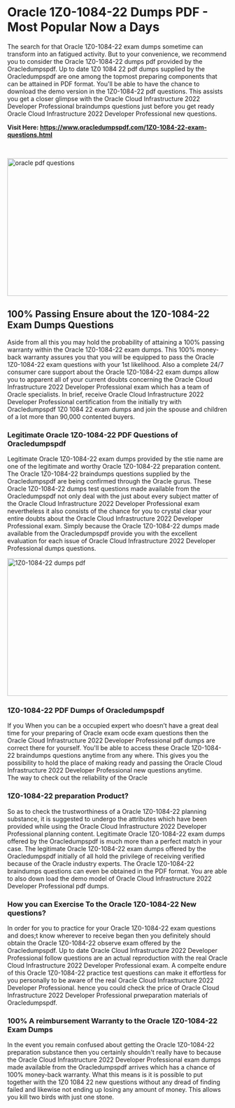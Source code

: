 <h1>Oracle 1Z0-1084-22 Dumps PDF - Most Popular Now a Days</h1>
<p>The search for that Oracle 1Z0-1084-22 exam dumps sometime can transform into an fatigued activity. But to your convenience, we recommend you to consider the Oracle 1Z0-1084-22 dumps pdf provided by the Oracledumpspdf. Up to date 1Z0 1084 22 pdf dumps supplied by the Oracledumpspdf are one among the topmost preparing components that can be attained in PDF format. You'll be able to have the chance to download the demo version in the 1Z0-1084-22 pdf questions. This assists you get a closer glimpse with the Oracle Cloud Infrastructure 2022 Developer Professional braindumps questions just before you get ready Oracle Cloud Infrastructure 2022 Developer Professional new questions.</p>
<p><strong>Visit Here: <a href="https://www.oracledumpspdf.com/1Z0-1084-22-exam-questions.html">https://www.oracledumpspdf.com/1Z0-1084-22-exam-questions.html</a></strong></p>
<p>&nbsp;</p>
<p><span style="font-weight: 400;"><img style="display: block; margin-left: auto; margin-right: auto;" src="https://i.ibb.co/RCKYBmz/digital-marketing-Made-with-Poster-My-Wall.jpg" alt="oracle pdf questions" width="850" height="314" /></span></p>
<h2><strong>100% Passing Ensure about the 1Z0-1084-22 Exam Dumps Questions</strong></h2>
<p>Aside from all this you may hold the probability of attaining a 100% passing warranty within the Oracle 1Z0-1084-22 exam dumps. This 100% money-back warranty assures you that you will be equipped to pass the Oracle 1Z0-1084-22 exam questions with your 1st likelihood. Also a complete 24/7 consumer care support about the Oracle 1Z0-1084-22 exam dumps allow you to apparent all of your current doubts concerning the Oracle Cloud Infrastructure 2022 Developer Professional exam which has a team of Oracle specialists. In brief, receive Oracle Cloud Infrastructure 2022 Developer Professional certification from the initially try with Oracledumpspdf 1Z0 1084 22 exam dumps and join the spouse and children of a lot more than 90,000 contented buyers.</p>
<h3><strong>Legitimate Oracle 1Z0-1084-22 PDF Questions of Oracledumpspdf</strong></h3>
<p>Legitimate Oracle 1Z0-1084-22 exam dumps provided by the stie name are one of the legitimate and worthy Oracle 1Z0-1084-22 preparation content. The Oracle 1Z0-1084-22 braindumps questions supplied by the Oracledumpspdf are being confirmed through the Oracle gurus. These Oracle 1Z0-1084-22 dumps test questions made available from the Oracledumpspdf not only deal with the just about every subject matter of the Oracle Cloud Infrastructure 2022 Developer Professional exam nevertheless it also consists of the chance for you to crystal clear your entire doubts about the Oracle Cloud Infrastructure 2022 Developer Professional exam. Simply because the Oracle 1Z0-1084-22 dumps made available from the Oracledumpspdf provide you with the excellent evaluation for each issue of Oracle Cloud Infrastructure 2022 Developer Professional dumps questions.</p>
<p><a href="https://www.oracledumpspdf.com/1Z0-1084-22-exam-questions.html"><span style="font-weight: 400;"><img style="display: block; margin-left: auto; margin-right: auto;" src="https://i.ibb.co/zfVYYs0/Digital-Marketing-Agency-Made-with-Poster-My-Wall-1.jpg" alt="1Z0-1084-22 dumps pdf" width="850" height="314" /></span></a></p>
<h3><strong>1Z0-1084-22 PDF Dumps of Oracledumpspdf</strong></h3>
<p>If you When you can be a occupied expert who doesn&rsquo;t have a great deal time for your preparing of Oracle exam ocde exam questions then the Oracle Cloud Infrastructure 2022 Developer Professional pdf dumps are correct there for yourself. You'll be able to access these Oracle 1Z0-1084-22 braindumps questions anytime from any where. This gives you the possibility to hold the place of making ready and passing the Oracle Cloud Infrastructure 2022 Developer Professional new questions anytime.<br />The way to check out the reliability of the Oracle</p>
<h3>1Z0-1084-22 preparation Product?</h3>
<p>So as to check the trustworthiness of a Oracle 1Z0-1084-22 planning substance, it is suggested to undergo the attributes which have been provided while using the Oracle Cloud Infrastructure 2022 Developer Professional planning content. Legitimate Oracle 1Z0-1084-22 exam dumps offered by the Oracledumpspdf is much more than a perfect match in your case. The legitimate Oracle 1Z0-1084-22 exam dumps offered by the Oracledumpspdf initially of all hold the privilege of receiving verified because of the Oracle industry experts. The Oracle 1Z0-1084-22 braindumps questions can even be obtained in the PDF format. You are able to also down load the demo model of Oracle Cloud Infrastructure 2022 Developer Professional pdf dumps.</p>
<h3>How you can Exercise To the Oracle 1Z0-1084-22 New questions?</h3>
<p>In order for you to practice for your Oracle 1Z0-1084-22 exam questions and does;t know wherever to receive began then you definitely should obtain the Oracle 1Z0-1084-22 observe exam offered by the Oracledumpspdf. Up to date Oracle Cloud Infrastructure 2022 Developer Professional follow questions are an actual reproduction with the real Oracle Cloud Infrastructure 2022 Developer Professional exam. A compelte endure of this Oracle 1Z0-1084-22 practice test questions can make it effortless for you personally to be aware of the real Oracle Cloud Infrastructure 2022 Developer Professional. hence you could check the price of Oracle Cloud Infrastructure 2022 Developer Professional prweparation materials of Oracledumpspdf.</p>
<h3><strong>100% A reimbursement Warranty to the Oracle 1Z0-1084-22 Exam Dumps</strong></h3>
<p>In the event you remain confused about getting the Oracle 1Z0-1084-22 preparation substance then you certainly shouldn't really have to because the Oracle Cloud Infrastructure 2022 Developer Professional exam dumps made available from the Oracledumpspdf arrives which has a chance of 100% money-back warranty. What this means is it is possible to put together with the 1Z0 1084 22 new questions without any dread of finding failed and likewise not ending up losing any amount of money. This allows you kill two birds with just one stone.</p>
